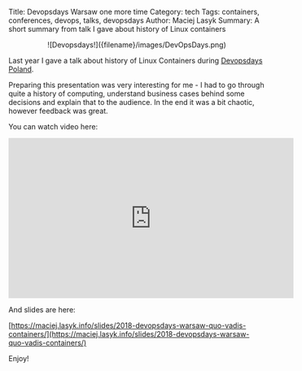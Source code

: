 Title: Devopsdays Warsaw one more time
Category: tech
Tags: containers, conferences, devops, talks, devopsdays
Author: Maciej Lasyk
Summary: A short summary from talk I gave about history of Linux containers

<center>![Devopsdays!]({filename}/images/DevOpsDays.png)</center>

Last year I gave a talk about history of Linux Containers during
[Devopsdays Poland](https://devopsdays.pl/).

Preparing this presentation was very interesting for me - I had to go through
quite a history of computing, understand business cases behind some
decisions and explain that to the audience. In the end it was a bit chaotic,
however feedback was great.

You can watch video here:

<iframe width="560" height="315" src="https://www.youtube.com/embed/_GSLj-c_LMI" frameborder="0" allow="accelerometer; autoplay; encrypted-media; gyroscope; picture-in-picture" allowfullscreen></iframe>

And slides are here:

[https://maciej.lasyk.info/slides/2018-devopsdays-warsaw-quo-vadis-containers/](https://maciej.lasyk.info/slides/2018-devopsdays-warsaw-quo-vadis-containers/)

Enjoy!